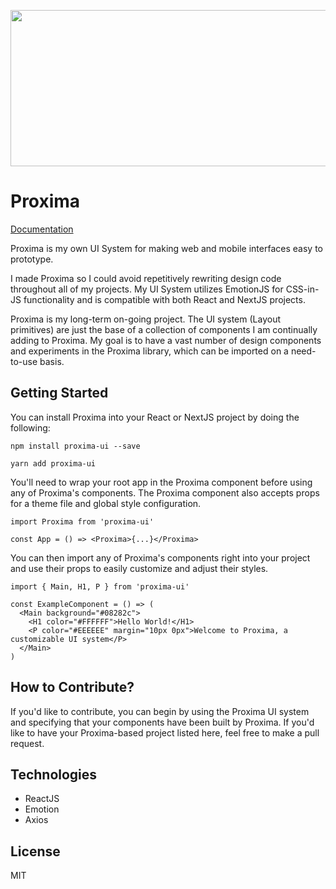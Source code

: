 <p align="center">
  <img width="800" height="250" src="https://storage.googleapis.com/virgil-f3dca.appspot.com/proximasocial2.png">
</p>

# Proxima 

[Documentation](https://technopathic.github.io/Proxima/)

Proxima is my own UI System for making web and mobile interfaces easy to prototype. 

I made Proxima so I could avoid repetitively rewriting design code throughout all of my projects. My UI System utilizes EmotionJS for CSS-in-JS functionality and is compatible with both React and NextJS projects. 

Proxima is my long-term on-going project. The UI system (Layout primitives) are just the base of a collection of components I am continually adding to Proxima. My goal is to have a vast number of design components and experiments in the Proxima library, which can be imported on a need-to-use basis. 


## Getting Started
You can install Proxima into your React or NextJS project by doing the following:
```
npm install proxima-ui --save
```

```
yarn add proxima-ui
```

You'll need to wrap your root app in the Proxima component before using any of Proxima's components. The Proxima component also accepts props for a theme file and global style configuration.

```
import Proxima from 'proxima-ui'

const App = () => <Proxima>{...}</Proxima>
```

You can then import any of Proxima's components right into your project and use their props to easily customize and adjust their styles.
```
import { Main, H1, P } from 'proxima-ui'

const ExampleComponent = () => (
  <Main background="#08282c">
    <H1 color="#FFFFFF">Hello World!</H1>
    <P color="#EEEEEE" margin="10px 0px">Welcome to Proxima, a customizable UI system</P>
  </Main>
)
```

## How to Contribute?
If you'd like to contribute, you can begin by using the Proxima UI system and specifying that your components have been built by Proxima. If you'd like to have your Proxima-based project listed here, feel free to make a pull request. 

## Technologies
* ReactJS
* Emotion
* Axios

## License
MIT